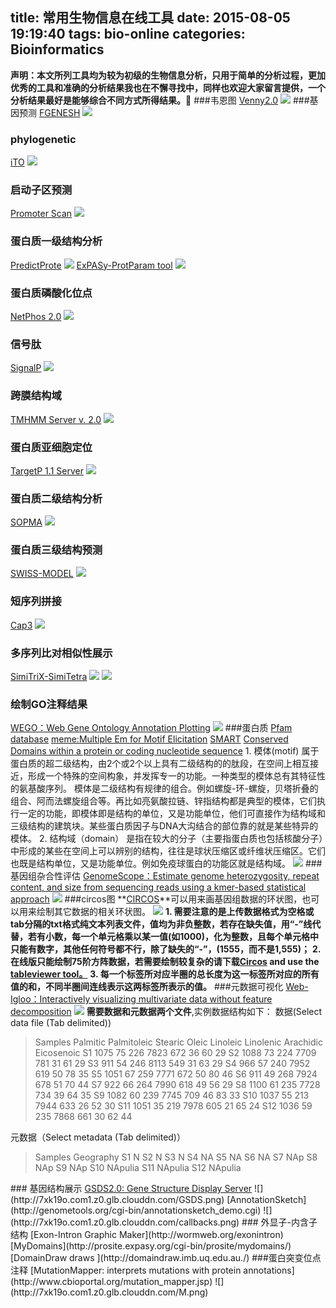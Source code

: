 title: 常用生物信息在线工具
date: 2015-08-05 19:19:40
tags: bio-online
categories: Bioinformatics
---
<i class="fa fa-volume-control-phone" aria-hidden="true"></i>**声明：本文所列工具均为较为初级的生物信息分析，只用于简单的分析过程，更加优秀的工具和准确的分析结果我也在不懈寻找中，同样也欢迎大家留言提供，一个分析结果最好是能够综合不同方式所得结果。**:herb:
###韦恩图
<a href="http://bioinfogp.cnb.csic.es/tools/venny/index.html" target="_blank">Venny2.0</a>
![](http://7xk19o.com1.z0.glb.clouddn.com/ven.png)
###基因预测
<a href="http://linux1.softberry.com/berry.phtml?topic=fgenesh&group=programs&subgroup=gfind" target="_blank">FGENESH</a>
![](http://7xk19o.com1.z0.glb.clouddn.com/fgenesh.png)
### phylogenetic
<a href="http://itol.embl.de/index.shtml" target="_blank"> iTO</a>
![](http://7xk19o.com1.z0.glb.clouddn.com/itol.png)
### 启动子区预测
<a href="http://www.cbs.dtu.dk/services/SignalP/" target="_blank">Promoter Scan</a>
![](http://7xk19o.com1.z0.glb.clouddn.com/promot.png)
### 蛋白质一级结构分析
<a href="https://www.predictprotein.org/home" target="_blank">PredictProte</a>
![](http://7xk19o.com1.z0.glb.clouddn.com/predictprotein.png)
<a href="http://web.expasy.org/protparam/" target="_blank">ExPASy-ProtParam tool</a>
![](http://7xk19o.com1.z0.glb.clouddn.com/protparam.png)
### 蛋白质磷酸化位点
<a href="http://www.cbs.dtu.dk/services/NetPhos/" target="_blank">NetPhos 2.0</a>
![](http://7xk19o.com1.z0.glb.clouddn.com/NetPhos.png)
### 信号肽
<a href="http://www.cbs.dtu.dk/services/SignalP/" target="_blank">SignalP</a>
![](http://7xk19o.com1.z0.glb.clouddn.com/signalip.png)
### 跨膜结构域
<a href="http://www.cbs.dtu.dk/services/TMHMM/" target="_blank">TMHMM Server v. 2.0</a>
![](http://7xk19o.com1.z0.glb.clouddn.com/tmhmm.png)
### 蛋白质亚细胞定位
<a href="http://www.cbs.dtu.dk/services/TargetP/" target="_blank">TargetP 1.1 Server</a>
![](http://7xk19o.com1.z0.glb.clouddn.com/%E4%BA%9A%E7%BB%86%E8%83%9E.png)
### 蛋白质二级结构分析
<a href="https://npsa-prabi.ibcp.fr/cgi-bin/npsa_automat.pl?page=npsa_sopma.html" target="_blank">SOPMA</a>
![](http://7xk19o.com1.z0.glb.clouddn.com/sopma.png)
### 蛋白质三级结构预测
<a href="http://swissmodel.expasy.org/interactive" target="_blank">SWISS-MODEL</a>
![](http://7xk19o.com1.z0.glb.clouddn.com/SWISS-MODEL.png)
### 短序列拼接
<a href="http://doua.prabi.fr/software/cap3" target="_blank">Cap3</a>
![](http://7xk19o.com1.z0.glb.clouddn.com/cap3.png)
### 多序列比对相似性展示
<a href="http://cotton.hzau.edu.cn/EN/tools/BioERCP/simitrix.php" target="_blank">SimiTriX-SimiTetra</a>
![](http://7xk19o.com1.z0.glb.clouddn.com/3wei.png)
![](http://7xk19o.com1.z0.glb.clouddn.com/4wei.png)
### 绘制GO注释结果
<a href="http://wego.genomics.org.cn/cgi-bin/wego/index.pl" target="_blank">WEGO：Web Gene Ontology Annotation Plotting</a>
![](http://7xk19o.com1.z0.glb.clouddn.com/wego.png)
###蛋白质
<a href="http://pfam.xfam.org/search#tabview=tab1" target="_blank">Pfam database</a>
<a href="http://meme-suite.org/tools/meme" target="_blank">meme:Multiple Em for Motif Elicitation</a>
<a href="http://smart.embl-heidelberg.de/smart/job_status.pl?jobid=2202499913219771481699820TuJCLAnhyf" target="_blank">SMART</a>
[Conserved Domains within a protein or coding nucleotide sequence](https://www.ncbi.nlm.nih.gov/Structure/cdd/wrpsb.cgi)
1\. 模体(motif)
属于蛋白质的超二级结构，由2个或2个以上具有二级结构的的肽段，在空间上相互接近，形成一个特殊的空间构象，并发挥专一的功能。一种类型的模体总有其特征性的氨基酸序列。
模体是二级结构有规律的组合。例如螺旋-环-螺旋，贝塔折叠的组合、阿而法螺旋组合等。再比如亮氨酸拉链、锌指结构都是典型的模体，它们执行一定的功能，即模体即是结构的单位，又是功能单位，他们可直接作为结构域和三级结构的建筑块。某些蛋白质因子与DNA大沟结合的部位靠的就是某些特异的模体。
2\. 结构域（domain）
是指在较大的分子（主要指蛋白质也包括核酸分子）中形成的某些在空间上可以辨别的结构，往往是球状压缩区或纤维状压缩区。它们也既是结构单位，又是功能单位。例如免疫球蛋白的功能区就是结构域。
![](http://7xk19o.com1.z0.glb.clouddn.com/Pfam.png)
###基因组杂合性评估
<a href="http://qb.cshl.edu/genomescope/analysis.php?code=example2" target="_blank">GenomeScope：Estimate genome heterozygosity, repeat content, and size from sequencing reads using a kmer-based statistical approach</a>
![](http://7xk19o.com1.z0.glb.clouddn.com/GenomeScope.png)
###circos图
**<a href="http://mkweb.bcgsc.ca/tableviewer/visualize/" target="_blank">CIRCOS</a>**可以用来画基因组数据的环状图，也可以用来绘制其它数据的相关环状图。
![](http://7xk19o.com1.z0.glb.clouddn.com/circos-table-01%20%281%29.png)
**1. 需要注意的是上传数据格式为空格或tab分隔的txt格式纯文本列表文件，值均为非负整数，若存在缺失值，用“-”线代替，若有小数，每一个单元格乘以某一值(如1000)，化为整数，且每个单元格中只能有数字，其他任何符号都不行，除了缺失的“-”，(1555，而不是1,555)；**
**2. 在线版只能绘制75阶方阵数据，若需要绘制较复杂的请下载<a href="http://www.circos.ca/software/download/circos">Circos</a> and use the <a href="http://www.circos.ca/documentation/tutorials/utilities/visualizing_tables/">tableviewer tool。</a>**
**3. 每一个标签所对应半圈的总长度为这一标签所对应的所有值的和，不同半圈间连线表示这两标签所表示的值。**
###元数据可视化
<a href="http://121.241.184.233/webigloo/index.php" target="_blank">Web-Igloo：Interactively visualizing multivariate data without feature decomposition</a>
![](http://7xk19o.com1.z0.glb.clouddn.com/welogo.png)
**需要数据和元数据两个文件**,实例数据结构如下：
数据(Select data file (Tab delimited))
<blockquote>Samples	Palmitic	Palmitoleic	Stearic	Oleic	Linoleic	Linolenic	Arachidic	Eicosenoic
S1	1075	75	226	7823	672	36	60	29
S2	1088	73	224	7709	781	31	61	29
S3	911	54	246	8113	549	31	63	29
S4	966	57	240	7952	619	50	78	35
S5	1051	67	259	7771	672	50	80	46
S6	911	49	268	7924	678	51	70	44
S7	922	66	264	7990	618	49	56	29
S8	1100	61	235	7728	734	39	64	35
S9	1082	60	239	7745	709	46	83	33
S10	1037	55	213	7944	633	26	52	30
S11	1051	35	219	7978	605	21	65	24
S12	1036	59	235	7868	661	30	62	44
</blockquote>
元数据（Select metadata (Tab delimited)）
<blockquote>Samples	Geography
S1	N
S2	N
S3	N
S4	NA
S5	NA
S6	NA
S7	NAp
S8	NAp
S9	NAp
S10	NApulia
S11	NApulia
S12	NApulia
</blockquote>
### 基因结构展示
<a href="http://gsds.cbi.pku.edu.cn/index.php" target="_blank">GSDS2.0: Gene Structure Display Server</a>
![](http://7xk19o.com1.z0.glb.clouddn.com/GSDS.png)
[AnnotationSketch](http://genometools.org/cgi-bin/annotationsketch_demo.cgi)
![](http://7xk19o.com1.z0.glb.clouddn.com/callbacks.png)
### 外显子-内含子结构
[Exon-Intron Graphic Maker](http://wormweb.org/exonintron)
[MyDomains](http://prosite.expasy.org/cgi-bin/prosite/mydomains/)
[DomainDraw draws ](http://domaindraw.imb.uq.edu.au./)
###蛋白突变位点注释
[MutationMapper: interprets mutations with protein annotations](http://www.cbioportal.org/mutation_mapper.jsp)
![](http://7xk19o.com1.z0.glb.clouddn.com/M.png)
